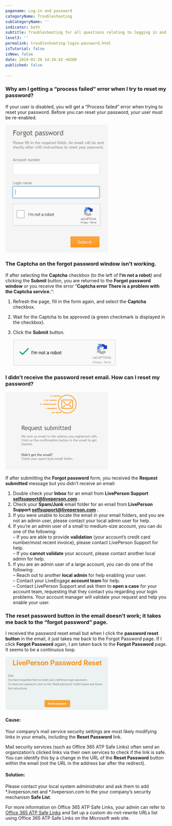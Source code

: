 ```yaml
---
pagename: Log-in and password
categoryName: Troubleshooting
subCategoryName: ''
indicator: both
subtitle: Troubleshooting for all questions relating to logging in and passwords
level3: ''
permalink: troubleshooting-login-password.html
isTutorial: false
isNew: false
date: 2019-02-26 14:34:43 +0200
published: false

---
```

### Why am I getting a “process failed” error when I try to reset my password?

If your user is disabled, you will get a “Process failed” error when trying to reset your password. Before you can reset your password, your user must be re-enabled.

![](/img/troubleshooting-password1.png)

### The Captcha on the forgot password window isn’t working.

If after selecting the **Captcha** checkbox (to the left of **I’m not a robot**) and clicking the **Submit** button, you are returned to the **Forgot password window** or you receive the error “**Captcha error There is a problem with the Captcha service.**”:

1. Refresh the page, fill in the form again, and select the **Captcha** checkbox.
2. Wait for the Captcha to be approved (a green checkmark is displayed in the checkbox).
3. Click the **Submit** button.

   ![](/img/troubleshooting-password2.png)

### I didn’t receive the password reset email. How can I reset my password?

![](/img/troubleshooting-password3.png)

If after submitting the **Forgot password** form, you received the **Request submitted** message but you didn’t receive an email:

1. Double check your **Inbox** for an email from **LivePerson Support selfsupport@liveperson.com .**
2. Check your **Spam/Junk** email folder for an email from **LivePerson Support selfsupport@liveperson.com .**
3. If you were unable to locate the email in your email folders, and you are not an admin user, please contact your local admin user for help.
4. If you’re an admin user of a small to medium-size account, you can do one of the following:  
   – If you are able to provide **validation** (your account’s credit card number/most recent invoice), please contact LivePerson Support for help.  
   – If you **cannot validate** your account, please contact another local admin for help.
5. If you are an admin user of a large account, you can do one of the following:  
   – Reach out to another **local admin** for help enabling your user.  
   – Contact your LiveEngage **account team** for help.  
   – Contact LivePerson Support and ask them to **open a case** for your account team, requesting that they contact you regarding your login problems. Your account manager will validate your request and help you enable your user.

### The reset password button in the email doesn’t work; it takes me back to the “forgot password” page.

I received the password reset email but when I click the **password reset button** in the email, it just takes me back to the Forgot Password page. If I click **Forgot Password** again, I am taken back to the **Forgot Password** page. It seems to be a continuous loop.

![](/img/troubleshooting-password4.png)

#### Cause:

Your company’s mail service security settings are most likely modifying links in your emails, including the **Reset Password** link.

Mail security services (such as Office 365 ATP Safe Links) often send an organization’s clicked links via their own services to check if the link is safe. You can identify this by a change in the URL of the **Reset Password** button within the email (not the URL in the address bar after the redirect).

#### Solution:

Please contact your local system administrator and ask them to add *.liveperson.net and *.liveperson.com to the your company’s security mechanism **Safe List**.

For more information on Office 365 ATP Safe Links, your admin can refer to [Office 365 ATP Safe Links](https://docs.microsoft.com/en-us/office365/securitycompliance/atp-safe-links) and Set up a custom do-not-rewrite URLs list using Office 365 ATP Safe Links on the Microsoft web site.